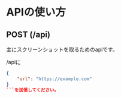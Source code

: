 # APIの使い方

## POST (/api)

主にスクリーンショットを取るためのapiです。

/apiに
```json
{
    "url": "https://example.com"
}
```を送信してください。
